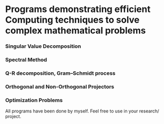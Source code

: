 # Programs demonstrating efficient Computing techniques to solve complex mathematical problems
### Singular Value Decomposition
### Spectral Method
### Q-R decomposition, Gram–Schmidt process 
### Orthogonal and Non-Orthogonal Projectors
### Optimization Problems
All programs have been done by myself. Feel free to use in your research/ project.
